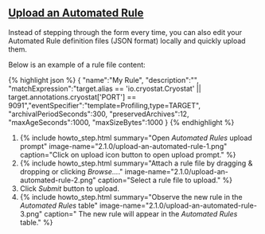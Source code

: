 ## [Upload an Automated Rule](#upload-an-automated-rule)

Instead of stepping through the form every time, you can also edit your Automated Rule definition files (JSON format) locally and quickly upload them.

Below is an example of a rule file content:

{% highlight json %}
{
  "name":"My Rule",
  "description":"",
  "matchExpression":"target.alias == 'io.cryostat.Cryostat' || target.annotations.cryostat['PORT'] == 9091","eventSpecifier":"template=Profiling,type=TARGET",
  "archivalPeriodSeconds":300,
  "preservedArchives":12,
  "maxAgeSeconds":1000,
  "maxSizeBytes":1000
}
{% endhighlight %}

<ol>
  <li>
      {% include howto_step.html
        summary="Open <i>Automated Rules</i> upload prompt"
        image-name="2.1.0/upload-an-automated-rule-1.png"
        caption="Click on upload icon button to open upload prompt."
      %}  
  </li>
  <li>
      {% include howto_step.html
        summary="Attach a rule file by dragging & dropping or clicking <i>Browse...</i>."
        image-name="2.1.0/upload-an-automated-rule-2.png"
        caption="Select a rule file to upload."
      %}  
  </li>
  <li>
    <summary>Click <i>Submit</i> button to upload.</summary>
  </li>
  <li>
      {% include howto_step.html
        summary="Observe the new rule in the <i>Automated Rules</i> table"
        image-name="2.1.0/upload-an-automated-rule-3.png"
        caption="
          The new rule will appear in the <i>Automated Rules</i> table."
      %}  
  </li>
</ol>